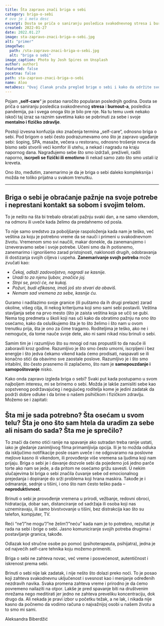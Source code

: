 ```yaml
---
title: Šta zapravo znači briga o sebi
category: briga-o-sebi
# ovo je i meta desc
excerpt: Dosta se priča o saniranju posledica svakodnevnog stresa i burnout-a, posledica pandemija, pa i svega onoga što je bilo pre nje.
created: 2022-01-27
date: 2022.01.27
image: sta-zapravo-znaci-briga-o-sebi.jpg
alt: "primer"
imageTwo:
  path: /sta-zapravo-znaci-briga-o-sebi.jpg
  alt: "briga o sebi"
image_caption: Photo by Josh Spires on Unsplash
author: author1
featured: false
pocetna: false
path: sta-zapravo-znaci-briga-o-sebi
name: Aloo
metaDesc: "Ovaj članak pruža pregled brige o sebi i kako da održite svoje ciljeve. Od odvajanja vremena za sebe do postavljanja granica, saznajte kako možete da se brinete o sebi."
---
```


Pojam „**self-care**“ je postao naročito popularan poslednjih godina. Dosta se priča o saniranju posledica svakodnevnog **stresa** i **burnout-a**, posledica pandemija, pa i svega onoga što je bilo pre nje. Na tu temu uvek nekako iskoči taj izraz sa raznim savetima kako se pobrinuti za sebe i svoje **mentalno i fizičko zdravlje**.

Postoji izvesna konfuzija oko značenja termina „self-care“, odnosno briga o sebi. Pod brigom o sebi često podrazumevamo ono što je zapravo ugađanje sebi: šoping, SPA, masaže, večera u restoranu, odnosno trošenje novca da bismo sebi stvorili veći komfor ili utehu, a nekad i nagradu na kraju napornog dana. Nagrađujemo sebe što smo izdržali, preživeli, radili naporno, **iscrpeli se fizički ili emotivno** ili nekad samo zato što smo ustali iz kreveta.

Ono što, međutim, zanemarimo je da je briga o sebi daleko kompleksnija i možda ne toliko prijatna u svakom trenutku.

---
## Briga o sebi je obraćanje pažnje na svoje potrebe i neprestani kontakt sa sobom i svojim telom.

 To je nešto na šta bi trebalo obraćati pažnju svaki dan, a ne samo vikendom, na odmoru ili uveče kada želimo da predahnemo od posla.

To nije samo sredstvo za poboljšanje raspoloženja kada nam je teško, već veština za koju je potrebno vreme da se nauči i primeni u svakodnevnom životu. Vremenom smo svi naučili, makar donekle, da zanemarujemo i izneveravamo sebe i svoje potrebe. Učeni smo da ih potisnemo, zanemarimo i ignorišemo zarad pristojnosti, naklonosti drugih, odobravanja ili dostizanja svojih ciljeva i uspeha. **Zanemarivanje svojh potreba** može zvučati kao:

- *Čekaj, odlaži zadovoljstvo, nagradi se kasnije.*
- *Uradi to za njenu ljubav, značiće joj.*
- *Strpi se, proći će, ne kukaj.*
- *Požuri, budi efikasna, imaš još sto stvari da obaviš.*
- *Nemam sad vremena za sebe, kasnije ću.*


Guramo i nadilazimo svoje granice (ili puštamo da ih drugi prelaze) zarad okoline, višeg cilja, ili nekog kriterijuma koji smo sami sebi postavili. Veština stavljanja sebe na prvo mesto (što je zaista veština koja se uči) se gubi. Nema tog predmeta u školi koji nas uči kako da obratimo pažnju na ono što osećamo, kako da osluškujemo šta je to što želimo i što nam u ovom trenutku prija, šta je ono za čime tragamo. Roditeljima je teško, ako ne i nemoguće, da tome nauče svoje dete, ako ni sami nikad nisu brinuli o sebi. 

Samim tim je i razumljivo što su mnogi od nas propustili to da nauče ili zaboravili kroz godine. Razumljivo je što smo često umorni, iscrpljeni i bez energije i što jedva čekamo vikend kada ćemo prodisati, naspavati se ili konačno stići da obavimo sve zaostale poslove. Razumljivo je i što smo iritabilni, što često prasnemo ili zaplačemo, što nam je **samopouzdanje i samopoštovanje** nisko.

Kako onda zapravo izgleda briga o sebi? Svaki put kada postupamo u svom najboljem interesu, mi se brinemo o sebi. Možda je lakše zamisliti sebe kao sopstvenog podržavajućeg i negujućeg roditelja kome je jedini zadatak da podrži dobre odluke i da brine o našem psihičkom i fizičkom zdravlju. Možemo se i zapitati:

## Šta mi je sada potrebno? Šta osećam u svom telu? Šta je ono što sam htela da uradim za sebe ali nisam do sada? Šta me je sprečilo?

To znači da ćemo otići ranije na spavanje ako sutradan treba ranije ustati, iako je gledanje zanimljivog filma primamljivija opcija. Ili je to možda odluka da isključimo notifikacije posle osam uveče i ne odgovaramo na poslovne mejlove kasno ili vikendom, ili provođenje više vremena sa ljudima koji nam prijaju. Briga o sebi je i davanje dozvole sebi da pojedemo još jedno parče torte ako nam se jede, a da pritom ne osećamo grižu savesti. U nekim slučajevima bi briga o sebi značila čuvanje sebe od emocionalnog prejedanja i dopiranje do srži problema koji hrana maskira. Takođe je i odmaranje, sednje u tišini, i ono što nam često teško pada – **neproduktivnost**.

Brinuti o sebi je provođenje vremena u prirodi, vežbanje, redovni obroci, hidratacija, dobar san, distanciranje od sadržaja ili osoba koji nas uznemiravaju, ili samo bivstvovanje u tišini, bez distrakcija kao što su telefon, kompjuter, TV.

Reći “ne”/”ne mogu”/”ne želim”/”neću” kada nam je to potrebno, rezultat je rada na sebi i brige o sebi. Jasno komuniciranje svojih potreba drugima i postavljanje granica, takođe.

Odlazak kod stručne osobe po pomoć (psihoterapeuta, psihijatra), jedna je od najvećih self-care tehnika koju možemo primeniti.

Briga o sebi ne zahteva novac, već vreme i posvećenost, autentičnost i iskrenost prema sebi.

Brinuti o sebi nije lak zadatak, i nije nešto što dolazi preko noći. To je posao koji zahteva svakodnevnu uključenost i svesnost kao i menjanje određenih nezdravih navika. Svaka promena zahteva vreme i prirodno je da ćemo povremeno nailaziti na otpor. Lakše je pred spavanje biti na društvenim mrežama nego meditirati jer jedno ne zahteva preveliku koncentraciju, dok drugo da. Ali nekada je pravi izbor u početku težak, a ne lak, i nikada nije kasno da počnemo da vodimo računa o najvažnijoj osobi u našem životu a to smo mi sami.




Aleksandra Biberdžić